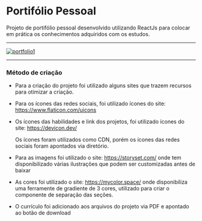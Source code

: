 # Portifólio Pessoal

Projeto de portifólio pessoal desenvolvido utilizando ReactJs para colocar em prática os conhecimentos adquiridos com os estudos.

---

[![portfolio1](https://media0.giphy.com/media/dBwxgDrnlj4FO0aLFf/giphy.gif?cid=790b7611a92c3e4dbaaa8365d906fa4adb4431bd57169571&rid=giphy.gif&ct=g "portfolio1")](https://media0.giphy.com/media/dBwxgDrnlj4FO0aLFf/giphy.gif?cid=790b7611a92c3e4dbaaa8365d906fa4adb4431bd57169571&rid=giphy.gif&ct=g "portfolio1")

---

### Método de criação

- Para a criação do projeto foi utilizado alguns sites que trazem recursos para otimizar a criação.

- Para os ícones das redes sociais, foi utilizado ícones do site: https://www.flaticon.com/uicons

- Os ícones das habilidades e link dos projetos, foi utilizado ícones do site: https://devicon.dev/

  Os ícones foram utilizados como CDN, porém os ícones das redes sociais foram apontados via diretório.

- Para as imagens foi utilizado o site: https://storyset.com/ onde tem disponibilizado várias ilustrações que podem ser customizadas antes de baixar

- As cores foi utilizado o site: https://mycolor.space/ onde disponibiliza uma ferramente de gradiente de 3 cores, utilizado para criar o componente de separação das seções.

- O currículo foi adicionado aos arquivos do projeto via PDF e apontado ao botão de download
